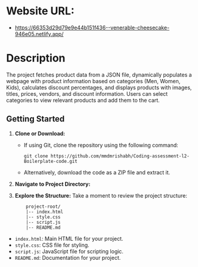 # Website URL:

- https://66353d29d79e9e44b151f436--venerable-cheesecake-946e05.netlify.app/

# Description

The project fetches product data from a JSON file, dynamically populates a webpage with product information based on categories (Men, Women, Kids), calculates discount percentages, and displays products with images, titles, prices, vendors, and discount information. Users can select categories to view relevant products and add them to the cart.

## Getting Started

1.  **Clone or Download:**

    - If using Git, clone the repository using the following command:
      ```
      git clone https://github.com/mmdmrishabh/Coding-assessment-l2-Boilerplate-code.git
      ```
    - Alternatively, download the code as a ZIP file and extract it.

2.  **Navigate to Project Directory:**

3.  **Explore the Structure:**
    Take a moment to review the project structure:

            project-root/
            |-- index.html
            |-- style.css
            |-- script.js
            |-- README.md

- `index.html`: Main HTML file for your project.
- `style.css`: CSS file for styling.
- `script.js`: JavaScript file for scripting logic.
- `README.md`: Documentation for your project.



